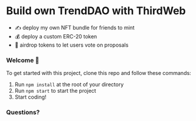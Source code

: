 # Build own TrendDAO with ThirdWeb

* ✍️ deploy my own NFT bundle for friends to mint
* 💰 deploy a custom ERC-20 token
* 🚀 airdrop tokens to let users vote on proposals

### **Welcome 👋**
To get started with this project, clone this repo and follow these commands:

1. Run `npm install` at the root of your directory
2. Run `npm start` to start the project
3. Start coding!

### **Questions?**
